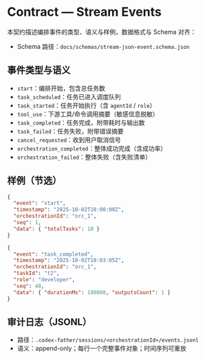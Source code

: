 # Contract — Stream Events

本契约描述编排事件的类型、语义与样例，数据格式与 Schema 对齐：

- Schema 路径：`docs/schemas/stream-json-event.schema.json`

## 事件类型与语义

- `start`：编排开始，包含总任务数
- `task_scheduled`：任务已进入调度队列
- `task_started`：任务开始执行（含 `agentId` / `role`）
- `tool_use`：下游工具/命令调用摘要（敏感信息脱敏）
- `task_completed`：任务完成，附带耗时与输出数
- `task_failed`：任务失败，附带错误摘要
- `cancel_requested`：收到用户取消信号
- `orchestration_completed`：整体成功完成（含成功率）
- `orchestration_failed`：整体失败（含失败清单）

## 样例（节选）

```json
{
  "event": "start",
  "timestamp": "2025-10-02T10:00:00Z",
  "orchestrationId": "orc_1",
  "seq": 1,
  "data": { "totalTasks": 10 }
}
```

```json
{
  "event": "task_completed",
  "timestamp": "2025-10-02T10:03:05Z",
  "orchestrationId": "orc_1",
  "taskId": "t2",
  "role": "developer",
  "seq": 48,
  "data": { "durationMs": 180000, "outputsCount": 1 }
}
```

## 审计日志（JSONL）

- 路径：`.codex-father/sessions/<orchestrationId>/events.jsonl`
- 语义：append-only；每行一个完整事件对象；时间序列可重放
